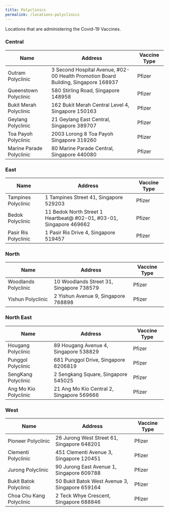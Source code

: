 ```yaml
---
title: Polyclinics
permalink: /locations-polyclinics
---
```

Locations that are administering the Covid-19 Vaccines.

###  **Central**
<table>
  <thead>
    <tr>
      <th>Name</th>
      <th>Address</th>
			<th>Vaccine Type</th>
    </tr>
  </thead>
  <tbody>
	  <!--start of row-->
    <tr>
      <td>Outram Polyclinic</td>
      <td> 3 Second Hospital Avenue, #02-00 Health Promotion Board Building,
        Singapore 168937</td>
			<td> Pfizer</td>
    </tr>
    <!--end of row-->
		<!--start of row-->
    <tr>
      <td>Queenstown Polyclinic</td>
      <td>580 Stirling Road, Singapore 148958</td>
			<td> Pfizer</td>
    </tr>
    <!--end of row-->
		<!--start of row-->
    <tr>
      <td>Bukit Merah Polyclinic</td>
      <td>162 Bukit Merah Central Level 4, Singapore 150163</td>
			<td> Pfizer</td>
    </tr>
    <!--end of row-->
		<!--start of row-->
    <tr>
      <td>Geylang Polyclinic</td>
      <td>21 Geylang East Central, Singapore 389707</td>
			<td> Pfizer</td>
    </tr>
    <!--end of row-->
		<!--start of row-->
    <tr>
      <td>Toa Payoh Polyclinic</td>
      <td>2003 Lorong 8 Toa Payoh Singapore 319260</td>
			<td> Pfizer</td>
    </tr>
    <!--end of row-->
		<!--start of row-->
    <tr>
      <td>Marine Parade Polyclinic</td>
      <td>80 Marine Parade Central, Singapore 440080</td>
			<td> Pfizer</td>
    </tr>
    <!--end of row-->
  </tbody>
</table>


### **East**
<table>
  <thead>
    <tr>
      <th>Name</th>
      <th>Address</th>
			<th>Vaccine Type</th>
    </tr>
  </thead>
  <tbody>
    <!--start of row-->
    <tr>
      <td>Tampines Polyclinic</td>
      <td>1 Tampines Street 41, Singapore 529203</td>
			<td> Pfizer</td>
    </tr>
    <!--end of row-->
		 <!--start of row-->
    <tr>
      <td>Bedok Polyclinic</td>
      <td>11 Bedok North Street 1 Heartbeat@ #02-01, #03-01, Singapore 469662</td>
			<td> Pfizer</td>
    </tr>
    <!--end of row-->
		<!--start of row-->
    <tr>
      <td>Pasir Ris Polyclinic</td>
      <td>1 Pasir Ris Drive 4, Singapore 519457</td>
			<td> Pfizer</td>
    </tr>
    <!--end of row-->
  </tbody>
</table>

### **North**
<table>
  <thead>
    <tr>
      <th>Name</th>
      <th>Address</th>
			<th>Vaccine Type</th>
    </tr>
  </thead>
  <tbody>
    <!--start of row-->
    <tr>
      <td>Woodlands Polyclinic</td>
      <td>10 Woodlands Street 31, Singapore 738579</td>
			<td> Pfizer</td>
    </tr>
    <!--end of row-->
		<!--start of row-->
    <tr>
      <td>Yishun Polyclinic</td>
      <td>2 Yishun Avenue 9, Singapore 768898</td>
			<td> Pfizer</td>
    </tr>
    <!--end of row-->
  </tbody>
</table>

### **North East**
<table>
  <thead>
    <tr>
      <th>Name</th>
      <th>Address</th>
			<th>Vaccine Type</th>
    </tr>
  </thead>
  <tbody>
    <!--start of row-->
    <tr>
      <td>Hougang Polyclinic</td>
      <td>89 Hougang Avenue 4, Singapore 538829</td>
			<td> Pfizer</td>
    </tr>
    <!--end of row-->
		<!--start of row-->
    <tr>
      <td>Punggol Polyclinic</td>
      <td>681 Punggol Drive, Singapore 8206819</td>
			<td> Pfizer</td>
    </tr>
    <!--end of row-->
		<!--start of row-->
    <tr>
      <td>SengKang Polyclinic</td>
      <td>2 Sengkang Square, Singapore 545025</td>
			<td> Pfizer</td>
    </tr>
    <!--end of row-->
		<!--start of row-->
    <tr>
      <td>Ang Mo Kio Polyclinic</td>
      <td>21 Ang Mo Kio Central 2, Singapore 569666</td>
			<td> Pfizer</td>
    </tr>
    <!--end of row-->
  </tbody>
</table>

### **West**
<table>
  <thead>
    <tr>
      <th>Name</th>
      <th>Address</th>
			<th>Vaccine Type</th>
    </tr>
  </thead>
  <tbody>
    <!--start of row-->
    <tr>
      <td>Pioneer Polyclinic</td>
      <td>26 Jurong West Street 61, Singapore 648201</td>
			<td> Pfizer</td>
    </tr>
    <!--end of row-->
    <!--start of row-->
    <tr>
      <td>Clementi Polyclinic</td>
      <td>451 Clementi Avenue 3, Singapore 120451</td>
			<td> Pfizer</td>
    </tr>
    <!--end of row-->
		<!--start of row-->
    <tr>
      <td>Jurong Polyclinic</td>
      <td>90 Jurong East Avenue 1, Singapore 609788</td>
			<td> Pfizer</td>
    </tr>
    <!--end of row-->
		<!--start of row-->
    <tr>
      <td>Bukit Batok Polyclinic</td>
      <td>50 Bukit Batok West Avenue 3, Singapore 659164</td>
			<td> Pfizer</td>
    </tr>
    <!--end of row-->
		<!--start of row-->
    <tr>
      <td>Choa Chu Kang Polyclinic</td>
      <td>2 Teck Whye Crescent, Singapore 688846</td>
			<td> Pfizer</td>
    </tr>
    <!--end of row-->
  </tbody>
</table>